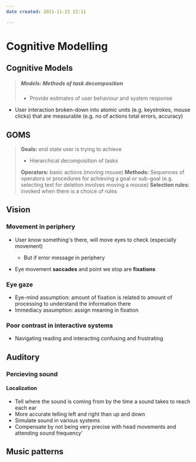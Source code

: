 ```yaml
---
date created: 2021-11-21 12:11

---
```


# Cognitive Modelling

## Cognitive Models

> ##### Models: Methods of task decomposition
>
> - Provide esitmates of user behaviour and system response

- User interaction broken-down into atomic units (e.g. keystrokes, mouse clicks) that are measurable (e.g. no of actions total errors, accuracy)

## GOMS

> **Goals:** end state user is trying to achieve
>
> - Hierarchical decomposition of tasks
>
> **Operators:** basic actions (moving mouse)
> **Methods:** Sequences of operators or procedures for achieving a goal or sub-goal (e.g. selecting text for deletion involves moving a mouse)
> **Selection rules:** invoked when there is a choice of rules

## Vision

### Movement in periphery

- User know something's  there, will move eyes to check (especially movement)
  - But if error message in periphery

- Eye movement **saccades** and point we stop are **fixations**

### Eye gaze

- Eye-mind assumption: amount of fixation is related to amount of processing to understand the information there
- Immediacy assumption: assign meaning in fixation

### Poor contrast in interactive systems

- Navigating reading and interacting confusing and frustrating

## Auditory

### Percieving sound

#### Localization

- Tell where the sound is coming from by the time a sound takes to reach each ear
- More accurate telling left and right than up and down
- Simulate sound in various systems
- Compensate by not being very precise with head movements and attending sound frequency'

## Music patterns
